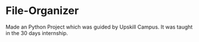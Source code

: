 # File-Organizer
Made an Python Project which was guided by Upskill Campus. It was taught in the 30 days internship.
